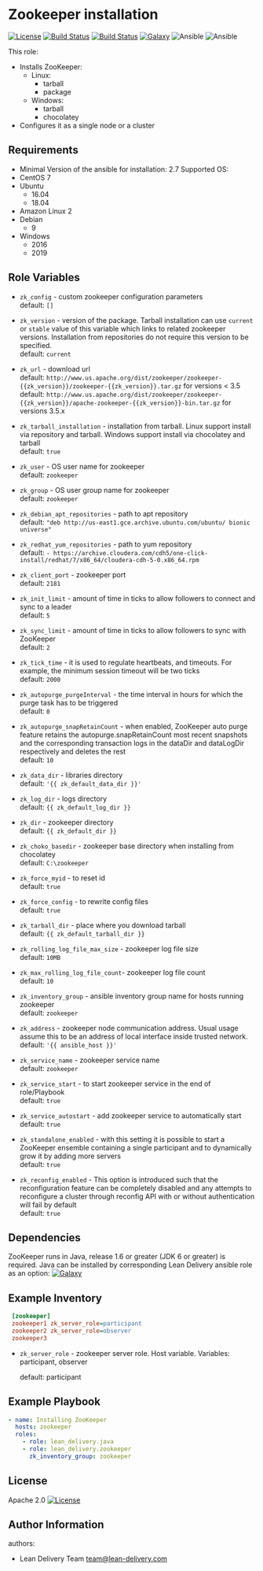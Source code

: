Zookeeper installation
=========
[![License](https://img.shields.io/badge/license-Apache-green.svg?style=flat)](https://raw.githubusercontent.com/lean-delivery/ansible-role-zookeeper/master/LICENSE)
[![Build Status](https://travis-ci.org/lean-delivery/ansible-role-zookeeper.svg?branch=master)](https://travis-ci.org/lean-delivery/ansible-role-zookeeper)
[![Build Status](https://gitlab.com/lean-delivery/ansible-role-zookeeper/badges/master/build.svg)](https://gitlab.com/lean-delivery/ansible-role-zookeeper/pipelines)
[![Galaxy](https://img.shields.io/badge/galaxy-lean__delivery.zookeeper-blue.svg)](https://galaxy.ansible.com/lean_delivery/zookeeper)
![Ansible](https://img.shields.io/ansible/role/d/36578.svg)
![Ansible](https://img.shields.io/badge/dynamic/json.svg?label=min_ansible_version&url=https%3A%2F%2Fgalaxy.ansible.com%2Fapi%2Fv1%2Froles%2F36578%2F&query=$.min_ansible_version)

This role:
  - Installs ZooKeeper:
      - Linux:
        * tarball
        * package
      - Windows:
        * tarball
        * chocolatey
  - Configures it as a single node or a cluster

Requirements
------------

 - Minimal Version of the ansible for installation: 2.7
 Supported OS:
  - CentOS
       7
  - Ubuntu
    - 16.04
    - 18.04
  - Amazon Linux 2
  - Debian
    - 9
  - Windows
    - 2016
    - 2019

Role Variables
--------------

 - `zk_config` -  custom zookeeper configuration parameters   
    default: `[]`

 - `zk_version` -  version of the package. Tarball installation can use `current` or `stable` value of this variable which links to related zookeeper versions. Installation from repositories do not require this version to be specified.   
    default: `current`

 - `zk_url` - download url   
    default: `http://www.us.apache.org/dist/zookeeper/zookeeper-{{zk_version}}/zookeeper-{{zk_version}}.tar.gz` for versions < 3.5   
    default: `http://www.us.apache.org/dist/zookeeper/zookeeper-{{zk_version}}/apache-zookeeper-{{zk_version}}-bin.tar.gz` for versions 3.5.x

 - `zk_tarball_installation` - installation from tarball. Linux support install via repository and tarball. Windows support install via chocolatey and tarball   
    default: `true`

 - `zk_user` - OS user name for zookeeper   
    default: `zookeeper`

 - `zk_group` - OS user group name for zookeeper   
    default: `zookeeper`

 - `zk_debian_apt_repositories` -  path to apt repository   
    default: `"deb http://us-east1.gce.archive.ubuntu.com/ubuntu/ bionic universe"`

 - `zk_redhat_yum_repositories` -  path to yum repository   
    default: `- https://archive.cloudera.com/cdh5/one-click-install/redhat/7/x86_64/cloudera-cdh-5-0.x86_64.rpm`

 - `zk_client_port` - zookeeper port   
    default: `2181`

 - `zk_init_limit` - amount of time in ticks to allow followers to connect and sync to a leader   
    default: `5`

 - `zk_sync_limit` - amount of time in ticks to allow followers to sync with ZooKeeper   
    default: `2`

 - `zk_tick_time` - it is used to regulate heartbeats, and timeouts. For example, the minimum session timeout will be two ticks   
    default: `2000`

 - `zk_autopurge_purgeInterval` - the time interval in hours for which the purge task has to be triggered   
    default: `0`

 - `zk_autopurge_snapRetainCount` - when enabled, ZooKeeper auto purge feature retains the autopurge.snapRetainCount most recent snapshots and the corresponding transaction logs in the dataDir and dataLogDir respectively and deletes the rest   
    default: `10`

 - `zk_data_dir` - libraries directory   
    default: `'{{ zk_default_data_dir }}'`

 - `zk_log_dir` - logs directory   
    default: `{{ zk_default_log_dir }}`

 - `zk_dir` - zookeeper directory   
    default: `{{ zk_default_dir }}`

 - `zk_choko_basedir` - zookeeper base directory when installing from chocolatey   
    default: `C:\zookeeper`

 - `zk_force_myid` - to reset id   
    default: `true`

 - `zk_force_config` - to rewrite config files   
    default: `true`

 - `zk_tarball_dir` - place where you download tarball   
    default: `{{ zk_default_tarball_dir }}`

 - `zk_rolling_log_file_max_size` - zookeeper log file size   
    default: `10MB`

 - `zk_max_rolling_log_file_count`- zookeeper log file count   
    default: `10`

 - `zk_inventory_group` - ansible inventory group name for hosts running zookeeper   
    default: `zookeeper`

 - `zk_address` - zookeeper node communication address. Usual usage assume this to be an address of local interface inside trusted network.   
    default: `'{{ ansible_host }}'`   

  - `zk_service_name` - zookeeper service name   
    default: `zookeeper`

  - `zk_service_start` - to start zookeeper service in the end of role/Playbook   
    default: `true`

  - `zk_service_autostart` - add zookeeper service to automatically start   
    default: `true`

  - `zk_standalone_enabled` - with this setting it is possible to start a ZooKeeper ensemble containing a single participant and to dynamically grow it by adding more servers   
    default: `true`

  - `zk_reconfig_enabled` - This option is introduced such that the reconfiguration feature can be completely disabled and any attempts to reconfigure a cluster through reconfig API with or without authentication will fail by default   
    default: `true`

Dependencies
------------

ZooKeeper runs in Java, release 1.6 or greater (JDK 6 or greater) is required. Java can be installed by corresponding Lean Delivery ansible role as an option: [![Galaxy](https://img.shields.io/badge/galaxy-lean__delivery.java-blue.svg)](https://galaxy.ansible.com/lean_delivery/java)

Example Inventory
----------------
```ini
 [zookeeper]
 zookeeper1 zk_server_role=participant
 zookeeper2 zk_server_role=observer
 zookeeper3
 ```

  - `zk_server_role` - zookeeper server role. Host variable. Variables: participant, observer

    default:  participant

Example Playbook
----------------

```yaml
- name: Installing ZooKeeper
  hosts: zookeeper
  roles:
    - role: lean_delivery.java
    - role: lean_delivery.zookeeper
      zk_inventory_group: zookeeper
```


License
-------
Apache 2.0 [![License](https://img.shields.io/badge/license-Apache-green.svg?style=flat)](https://raw.githubusercontent.com/lean-delivery/ansible-role-zookeeper/master/LICENSE)

Author Information
------------------

authors:
  - Lean Delivery Team <team@lean-delivery.com>

